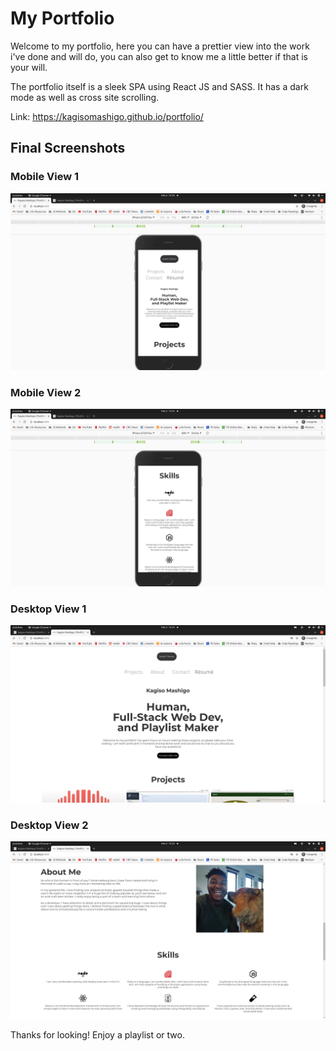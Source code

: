# My Portfolio

Welcome to my portfolio, here you can have a prettier view into the work i've done and will do, you can also get to know me a little better if that is your will.

The portfolio itself is a sleek SPA using React JS and SASS. It has a dark mode as well as cross site scrolling.

Link: https://kagisomashigo.github.io/portfolio/


## Final Screenshots

### Mobile View 1
!["Landing Page"](https://github.com/KagisoMashigo/portfolio/blob/master/docs/Screenshot%20from%202021-02-04%2013-25-05.png?raw=true)
### Mobile View 2
!["User Homepage"](https://github.com/KagisoMashigo/portfolio/blob/master/docs/Screenshot%20from%202021-02-04%2013-25-17.png?raw=true)
### Desktop View 1
!["Search"](https://github.com/KagisoMashigo/portfolio/blob/master/docs/Screenshot%20from%202021-02-04%2013-25-30.png?raw=true)
### Desktop View 2
!["Song Preview"](https://github.com/KagisoMashigo/portfolio/blob/master/docs/Screenshot%20from%202021-02-04%2013-25-40.png?raw=true)


Thanks for looking! Enjoy a playlist or two.